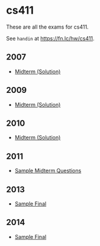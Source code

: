 # cs411

These are all the exams for cs411.

See `handin` at https://fn.lc/hw/cs411.



## 2007


* [Midterm (Solution)](/static/exams/cs411/2007/midterm-soln.pdf)



## 2009


* [Midterm (Solution)](/static/exams/cs411/2009/midterm-2009-soln.pdf)



## 2010


* [Midterm (Solution)](/static/exams/cs411/2010/midterm-2010-soln.pdf)



## 2011


* [Sample Midterm Questions](/static/exams/cs411/2011/sampleMidterm.pdf)



## 2013


* [Sample Final](/static/exams/cs411/2013/sampleFinal.pdf)



## 2014


* [Sample Final](/static/exams/cs411/2014/sampleFinal.pdf)



